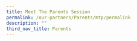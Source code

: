 ```yaml
---
title: Meet The Parents Session
permalink: /our-partners/Parents/mtp/permalink
description: ""
third_nav_title: Parents
---
```

